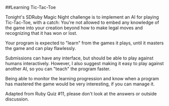 ##Learning Tic-Tac-Toe

Tonight's SDRuby Magic Night challenge is to implement an AI for playing Tic-Tac-Toe, with a catch: You're not allowed to embed any knowledge of the game into your creation beyond how to make legal moves and recognizing that it has won or lost.

Your program is expected to "learn" from the games it plays, until it masters the game and can play flawlessly.

Submissions can have any interface, but should be able to play against humans interactively. However, I also suggest making it easy to play against another AI, so you can "teach" the program faster.

Being able to monitor the learning progression and know when a program has mastered the game would be very interesting, if you can manage it.

Adapted from Ruby Quiz #11, please don't look at the answers or outside
discussion.


